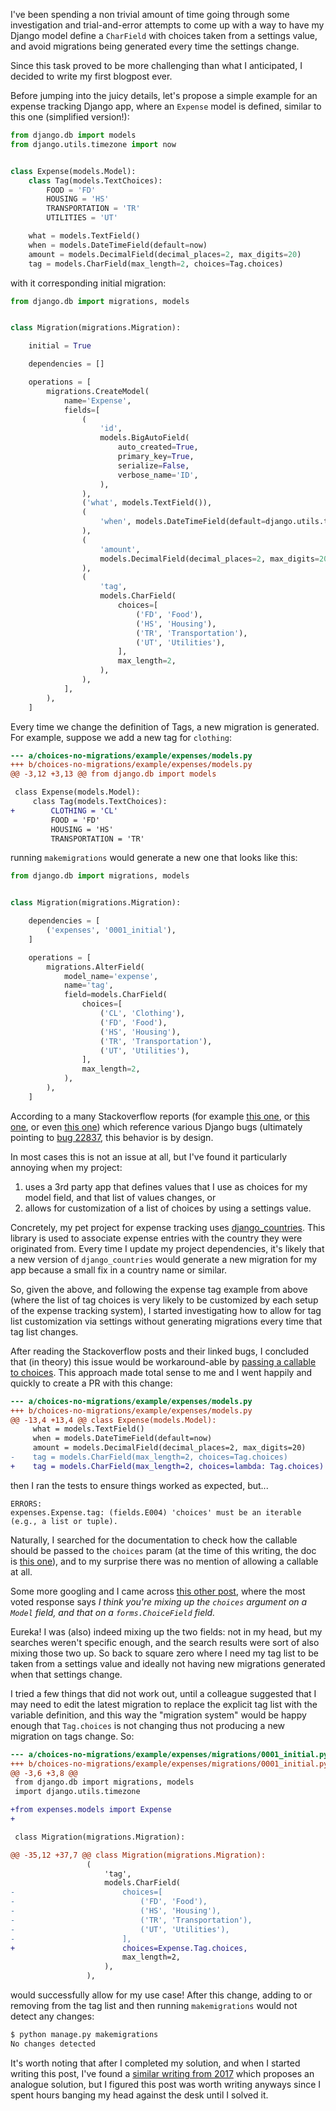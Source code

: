 I've been spending a non trivial amount of time going through some investigation and trial-and-error attempts to come up with a way to have my Django model define a `CharField` with choices taken from a settings value, and avoid migrations being generated every time the settings change.

Since this task proved to be more challenging than what I anticipated, I decided to write my first blogpost ever.

Before jumping into the juicy details, let's propose a simple example for an expense tracking Django app, where an `Expense` model is defined, similar to this one (simplified version!):

```python
from django.db import models
from django.utils.timezone import now


class Expense(models.Model):
    class Tag(models.TextChoices):
        FOOD = 'FD'
        HOUSING = 'HS'
        TRANSPORTATION = 'TR'
        UTILITIES = 'UT'

    what = models.TextField()
    when = models.DateTimeField(default=now)
    amount = models.DecimalField(decimal_places=2, max_digits=20)
    tag = models.CharField(max_length=2, choices=Tag.choices)
```

with it corresponding initial migration:

```python
from django.db import migrations, models


class Migration(migrations.Migration):

    initial = True

    dependencies = []

    operations = [
        migrations.CreateModel(
            name='Expense',
            fields=[
                (
                    'id',
                    models.BigAutoField(
                        auto_created=True,
                        primary_key=True,
                        serialize=False,
                        verbose_name='ID',
                    ),
                ),
                ('what', models.TextField()),
                (
                    'when', models.DateTimeField(default=django.utils.timezone.now),
                ),
                (
                    'amount',
                    models.DecimalField(decimal_places=2, max_digits=20),
                ),
                (
                    'tag',
                    models.CharField(
                        choices=[
                            ('FD', 'Food'),
                            ('HS', 'Housing'),
                            ('TR', 'Transportation'),
                            ('UT', 'Utilities'),
                        ],
                        max_length=2,
                    ),
                ),
            ],
        ),
    ]
```

Every time we change the definition of Tags, a new migration is generated. For example, suppose we add a new tag for `clothing`:

```diff
--- a/choices-no-migrations/example/expenses/models.py
+++ b/choices-no-migrations/example/expenses/models.py
@@ -3,12 +3,13 @@ from django.db import models

 class Expense(models.Model):
     class Tag(models.TextChoices):
+        CLOTHING = 'CL'
         FOOD = 'FD'
         HOUSING = 'HS'
         TRANSPORTATION = 'TR'
```

running `makemigrations` would generate a new one that looks like this:

```python
from django.db import migrations, models


class Migration(migrations.Migration):

    dependencies = [
        ('expenses', '0001_initial'),
    ]

    operations = [
        migrations.AlterField(
            model_name='expense',
            name='tag',
            field=models.CharField(
                choices=[
                    ('CL', 'Clothing'),
                    ('FD', 'Food'),
                    ('HS', 'Housing'),
                    ('TR', 'Transportation'),
                    ('UT', 'Utilities'),
                ],
                max_length=2,
            ),
        ),
    ]
```

According to a many Stackoverflow reports (for example [this one](https://stackoverflow.com/questions/46945013/django-migrations-changing-choices-value), or [this one](https://stackoverflow.com/questions/30630121/django-charfield-choices-and-migration), or even [this one](https://stackoverflow.com/questions/31788450/stop-django-from-creating-migrations-if-the-list-of-choices-of-a-field-changes)) which reference various Django bugs (ultimately pointing to [bug 22837](https://code.djangoproject.com/ticket/22837), this behavior is by design.

In most cases this is not an issue at all, but I've found it particularly annoying when my project:

 1. uses a 3rd party app that defines values that I use as choices for my model field, and that list of values changes, or 
 2. allows for customization of a list of choices by using a settings value.

Concretely, my pet project for expense tracking uses [django_countries](https://pypi.org/project/django-countries/). This library is used to associate expense entries with the country they were originated from. Every time I update my project dependencies, it's likely that a new version of `django_countries` would generate a new migration for my app because a small fix in a country name or similar.

So, given the above, and following the expense tag example from above (where the list of tag choices is very likely to be customized by each setup of the expense tracking system), I started investigating how to allow for tag list customization via settings without generating migrations every time that tag list changes.

After reading the Stackoverflow posts and their linked bugs, I concluded that (in theory) this issue would be workaround-able by [passing a callable to choices](https://code.djangoproject.com/ticket/22837#comment:4). This approach made total sense to me and I went happily and quickly to create a PR with this change:

```diff
--- a/choices-no-migrations/example/expenses/models.py
+++ b/choices-no-migrations/example/expenses/models.py
@@ -13,4 +13,4 @@ class Expense(models.Model):
     what = models.TextField()
     when = models.DateTimeField(default=now)
     amount = models.DecimalField(decimal_places=2, max_digits=20)
-    tag = models.CharField(max_length=2, choices=Tag.choices)
+    tag = models.CharField(max_length=2, choices=lambda: Tag.choices)
```

then I ran the tests to ensure things worked as expected, but...

```
ERRORS:
expenses.Expense.tag: (fields.E004) 'choices' must be an iterable (e.g., a list or tuple).
```

Naturally, I searched for the documentation to check how the callable should be passed to the `choices` param (at the time of this writing, the doc is [this one](https://docs.djangoproject.com/en/4.1/ref/models/fields/#django.db.models.Field.choices)), and to my surprise there was no mention of allowing a callable at all.

Some more googling and I came across [this other post](https://stackoverflow.com/questions/33514058/django-creates-pointless-migrations-on-choices-list-change/33514551#33514551), where the most voted response says *I think you're mixing up the `choices` argument on a `Model` field, and that on a `forms.ChoiceField` field.*

Eureka! I was (also) indeed mixing up the two fields: not in my head, but my searches weren't specific enough, and the search results were sort of also mixing those two up. So back to square zero where I need my tag list to be taken from a settings value and ideally not having new migrations generated when that settings change.

I tried a few things that did not work out, until a colleague suggested that I may need to edit the latest migration to replace the explicit tag list with the variable definition, and this way the "migration system" would be happy enough that `Tag.choices` is not changing thus not producing a new migration on tags change. So:

```diff
--- a/choices-no-migrations/example/expenses/migrations/0001_initial.py
+++ b/choices-no-migrations/example/expenses/migrations/0001_initial.py
@@ -3,6 +3,8 @@
 from django.db import migrations, models
 import django.utils.timezone

+from expenses.models import Expense
+

 class Migration(migrations.Migration):

@@ -35,12 +37,7 @@ class Migration(migrations.Migration):
                 (
                     'tag',
                     models.CharField(
-                        choices=[
-                            ('FD', 'Food'),
-                            ('HS', 'Housing'),
-                            ('TR', 'Transportation'),
-                            ('UT', 'Utilities'),
-                        ],
+                        choices=Expense.Tag.choices,
                         max_length=2,
                     ),
                 ),
```

would successfully allow for my use case! After this change, adding to or removing from the tag list and then running `makemigrations` would not detect any changes:

```bash
$ python manage.py makemigrations
No changes detected
```

It's worth noting that after I completed my solution, and when I started writing this post, I've found a [similar writing from 2017](http://tech.yunojuno.com/pro-tip-django-choices-and-migrations) which proposes an analogue solution, but I figured this post was worth writing anyways since I spent hours banging my head against the desk until I solved it.